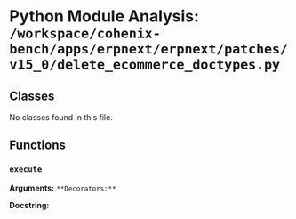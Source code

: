 # Python Module Analysis: `/workspace/cohenix-bench/apps/erpnext/erpnext/patches/v15_0/delete_ecommerce_doctypes.py`

## Classes

No classes found in this file.


## Functions

### `execute`
**Arguments:** ``
**Decorators:** ``

**Docstring:**
```

```

